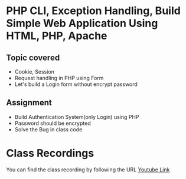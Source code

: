 # PHP CLI, Exception Handling, Build Simple Web Application Using HTML, PHP, Apache

## Topic covered
* Cookie, Session
* Request handling in PHP using Form
* Let's build a Login form without encrypt password


## Assignment
* Build Authentication System(only Login) using PHP 
* Password should be encrypted
* Solve the Bug in class code


# Class Recordings
You can find the class recording by following the URL
[Youtube Link](https://youtu.be/RTkQ3c7z9qo)
